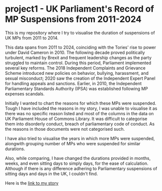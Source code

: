 # project1 - UK Parliament's Record of MP Suspensions from 2011-2024
 
 This is my repository where I try to visualise the duration of suspensions of UK MPs from 2011 to 2014. 

 This data spans from 2011 to 2024, coinciding with the Tories' rise to power under David Cameron in 2010. The following decade proved politically turbulent, marked by Brexit and frequent leadership changes as the party struggled to maintain control. During this period, Parliament implemented several key reforms. The 2018 Independent Complaints and Grievance Scheme introduced new policies on behavior, bullying, harassment, and sexual misconduct; 2020 saw the creation of the Independent Expert Panel for handling appeals and sanctions. Earlier, in 2010, the Independent Parliamentary Standards Authority (IPSA) was established following MP expenses scandals. 

 Initially I wanted to chart the reasons for which these MPs were suspended. Tough I have included the reasons in my story, I was unable to visualise it as there was no specific reason listed and most of the columns in the data on UK Parliament House of Commons Library. It was difficult to categorise them into disorderly conduct, breach of parliamentary code of conduct. As the reasons in those documents were not categorised such. 

 I have also tried to visualise the years in which more MPs were suspended, alongwith grouping number of MPs who were suspended for similar durations. 

 Also, while comparing, I have changed the durations provided in months, weeks, and even sitting days to simply days, for the ease of calculation. Although if there is any difference adhering to Parliamentary suspensions of sitting days and days in the UK, I couldn't find. 

Here is the [link to my story](file:///Users/rashimishra/Desktop/project1/index.html)
